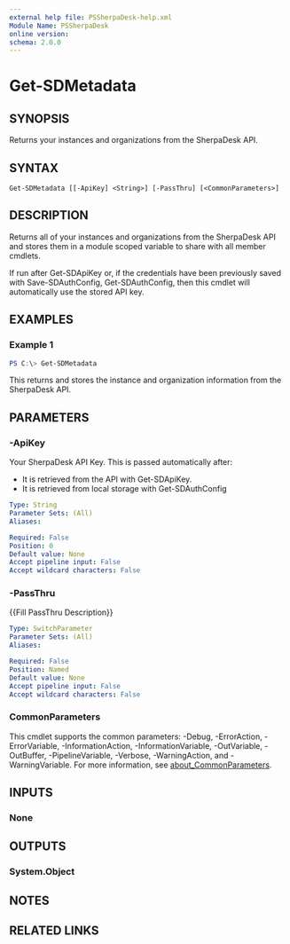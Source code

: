 ```yaml
---
external help file: PSSherpaDesk-help.xml
Module Name: PSSherpaDesk
online version:
schema: 2.0.0
---
```


# Get-SDMetadata

## SYNOPSIS
Returns your instances and organizations from the SherpaDesk API.

## SYNTAX

```
Get-SDMetadata [[-ApiKey] <String>] [-PassThru] [<CommonParameters>]
```

## DESCRIPTION
Returns all of your instances and organizations from the SherpaDesk API and stores them in a module scoped variable to share with all member cmdlets.

If run after Get-SDApiKey or, if the credentials have been previously saved with Save-SDAuthConfig, Get-SDAuthConfig, then this cmdlet will automatically use the stored API key.

## EXAMPLES

### Example 1
```powershell
PS C:\> Get-SDMetadata
```

This returns and stores the instance and organization information from the SherpaDesk API.

## PARAMETERS

### -ApiKey
Your SherpaDesk API Key. This is passed automatically after:

- It is retrieved from the API with Get-SDApiKey.
- It is retrieved from local storage with Get-SDAuthConfig

```yaml
Type: String
Parameter Sets: (All)
Aliases:

Required: False
Position: 0
Default value: None
Accept pipeline input: False
Accept wildcard characters: False
```

### -PassThru
{{Fill PassThru Description}}

```yaml
Type: SwitchParameter
Parameter Sets: (All)
Aliases:

Required: False
Position: Named
Default value: None
Accept pipeline input: False
Accept wildcard characters: False
```

### CommonParameters
This cmdlet supports the common parameters: -Debug, -ErrorAction, -ErrorVariable, -InformationAction, -InformationVariable, -OutVariable, -OutBuffer, -PipelineVariable, -Verbose, -WarningAction, and -WarningVariable. For more information, see [about_CommonParameters](http://go.microsoft.com/fwlink/?LinkID=113216).

## INPUTS

### None

## OUTPUTS

### System.Object
## NOTES

## RELATED LINKS
